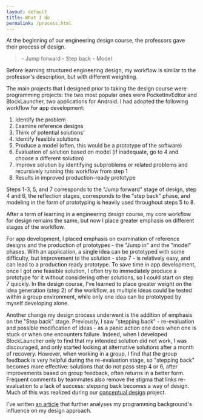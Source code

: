 ```yaml
---
layout: default
title: What I do
permalink: /process.html
---
```


At the beginning of our engineering design course, the professors gave their process of design.

<blockquote>
 - Jump forward
 - Step back
 - Model
</blockquote>

Before learning structured engineering design, my workflow is similar to the professor's description, but with different weighting.

The main projects that I designed prior to taking the design course were programming projects: the two most popular ones were PocketInvEditor and BlockLauncher, two applications for Android. I had adopted the following workflow for app development:

1. Identify the problem
2. Examine reference designs
3. Think of potential solutions'
4. Identify feasible solutions
5. Produce a model (often, this would be a prototype of the software)
6. Evaluation of solution based on model (if inadequate, go to 4 and choose a different solution)
7. Improve solution by identifying subproblems or related problems and recursively running this workflow from step 1
8. Results in improved production-ready prototype

Steps 1-3, 5, and 7 corresponds to the "Jump forward" stage of design, step 4 and 6, the reflection stages, corresponds to the "step back" phase, and modeling in the form of prototyping is heavily used throughout steps 5 to 8.

After a term of learning in a engineering design course, my core workflow for design remains the same, but now I place greater emphasis on different stages of the workflow.

For app development, I placed emphasis on examination of reference designs and the production of prototypes - the "Jump in" and the "model" phases. With an application, a single idea can be prototyped with some difficulty, but improvement to the solution - step 7 - is relatively easy, and can lead to a production ready prototype. To save time in app development, once I got one feasible solution, I often try to immediately produce a prototype for it without considering other solutions, so I could start on step 7 quickly. In the design course, I've learned to place greater weight on the idea generation (step 2) of the workflow, as multiple ideas could be tested within a group environment, while only one idea can be prototyped by myself developing alone.

Another change my design process underwent is the addition of emphasis on the "Step back" stage. Previously, I saw "stepping back" - re-evaluation and possible modification of ideas - as a panic action one does when one is stuck or when one encounters failure. Indeed, when I developed BlockLauncher only to find that my intended solution did not work, I was discouraged, and only started looking at alternative solutions after a month of recovery. However, when working in a group, I find that the group feedback is very helpful during the re-evaluation stage, so "stepping back" becomes more effective: solutions that do not pass step 4 or 6, after improvements based on group feedback, often returns in a better form. Frequent comments by teammates also remove the stigma that links re-evaluation to a lack of success: stepping back becomes a way of design. Much of this was realized during our [conceptual design](designs/esc101/cdr.html) project.

I've written [an article](design/programming_inspire.html) that further analyses my programming background's influence on my design approach.
